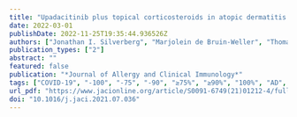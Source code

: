 ```yaml
---
title: "Upadacitinib plus topical corticosteroids in atopic dermatitis: Week 52 AD Up study results"
date: 2022-03-01
publishDate: 2022-11-25T19:35:44.936526Z
authors: ["Jonathan I. Silverberg", "Marjolein de Bruin-Weller", "Thomas Bieber", "Weily Soong", "Kenji Kabashima", "Antonio Costanzo", "David Rosmarin", "Charles Lynde", "John Liu", "Amy Gamelli", "Jiewei Zeng", "Barry Ladizinski", "Alvina D. Chu", "Kristian Reich"]
publication_types: ["2"]
abstract: ""
featured: false
publication: "*Journal of Allergy and Clinical Immunology*"
tags: ["COVID-19", "-100", "-75", "-90", "≥75%", "≥90%", "100%", "AD", "Adverse event", "AE", "Atopic dermatitis", "BE", "Blinded extension", "Coronavirus disease 2019", "CPK", "Creatine phosphokinase", "EASI", "EASI-50", "Eczema Area and Severity Index", "Herpes zoster", "HZ", "Improvement from baseline in EASI of ≥50%", "JAK", "Janus kinase", "Janus kinase inhibitors", "Least squares mean", "LSM", "MI", "Multiple imputation", "Nonresponse imputation incorporating MI to handle missing data due to COVID-19", "NRI-C", "Patient-year", "PBO", "Placebo", "PY", "RA", "randomized clinical trial", "Rheumatoid arthritis", "TCS", "TEAE", "Topical corticosteroid", "topical corticosteroids", "Treatment-emergent adverse event", "upadacitinib", "Validated Investigator’s Global Assessment for AD of clear or almost clear with ≥2 grades of improvement", "vIGA-AD 01", "Worst Pruritus Numerical Rating Scale", "WP-NRS"]
url_pdf: "https://www.jacionline.org/article/S0091-6749(21)01212-4/fulltext"
doi: "10.1016/j.jaci.2021.07.036"
---
```


